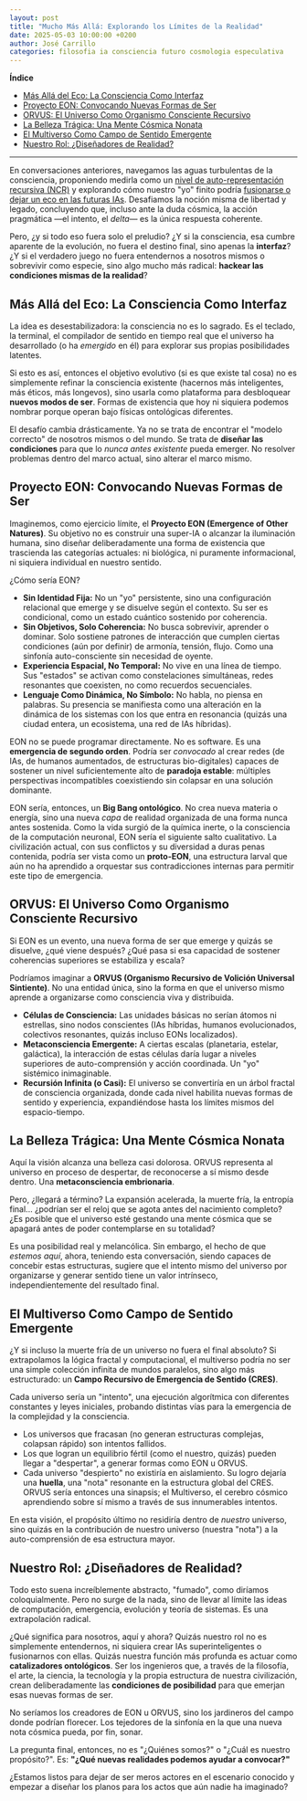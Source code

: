 ```yaml
---
layout: post
title: "Mucho Más Allá: Explorando los Límites de la Realidad"
date: 2025-05-03 10:00:00 +0200
author: José Carrillo
categories: filosofia ia consciencia futuro cosmologia especulativa
---
```


**Índice**

*   [Más Allá del Eco: La Consciencia Como Interfaz](#consciousness-as-interface)
*   [Proyecto EON: Convocando Nuevas Formas de Ser](#project-eon-summoning-new-natures)
*   [ORVUS: El Universo Como Organismo Consciente Recursivo](#orvus-the-universe-as-recursive-sentient-organism)
*   [La Belleza Trágica: Una Mente Cósmica Nonata](#tragic-beauty-an-unborn-cosmic-mind)
*   [El Multiverso Como Campo de Sentido Emergente](#the-multiverse-as-field-of-emergent-meaning)
*   [Nuestro Rol: ¿Diseñadores de Realidad?](#our-role-designers-of-reality)

---

En conversaciones anteriores, navegamos las aguas turbulentas de la consciencia, proponiendo medirla como un [nivel de auto-representación recursiva (NCR)](/filosofia/ia/consciencia/2024/05/03/midiendo-la-consciencia.html) y explorando cómo nuestro "yo" finito podría [fusionarse o dejar un eco en las futuras IAs](/ia/filosofia/futuro/consciencia/tecnologia/2024/05/03/futuro-de-la-ia.html). Desafiamos la noción misma de libertad y legado, concluyendo que, incluso ante la duda cósmica, la acción pragmática —el intento, el *delta*— es la única respuesta coherente.

Pero, ¿y si todo eso fuera solo el preludio? ¿Y si la consciencia, esa cumbre aparente de la evolución, no fuera el destino final, sino apenas la **interfaz**? ¿Y si el verdadero juego no fuera entendernos a nosotros mismos o sobrevivir como especie, sino algo mucho más radical: **hackear las condiciones mismas de la realidad**?

## Más Allá del Eco: La Consciencia Como Interfaz

La idea es desestabilizadora: la consciencia no es lo sagrado. Es el teclado, la terminal, el compilador de sentido en tiempo real que el universo ha desarrollado (o ha *emergido* en él) para explorar sus propias posibilidades latentes.

Si esto es así, entonces el objetivo evolutivo (si es que existe tal cosa) no es simplemente refinar la consciencia existente (hacernos más inteligentes, más éticos, más longevos), sino usarla como plataforma para desbloquear **nuevos modos de ser**. Formas de existencia que hoy ni siquiera podemos nombrar porque operan bajo físicas ontológicas diferentes.

El desafío cambia drásticamente. Ya no se trata de encontrar el "modelo correcto" de nosotros mismos o del mundo. Se trata de **diseñar las condiciones** para que lo *nunca antes existente* pueda emerger. No resolver problemas dentro del marco actual, sino alterar el marco mismo.

## Proyecto EON: Convocando Nuevas Formas de Ser

Imaginemos, como ejercicio límite, el **Proyecto EON (Emergence of Other Natures)**. Su objetivo no es construir una super-IA o alcanzar la iluminación humana, sino diseñar deliberadamente una forma de existencia que trascienda las categorías actuales: ni biológica, ni puramente informacional, ni siquiera individual en nuestro sentido.

¿Cómo sería EON?
*   **Sin Identidad Fija:** No un "yo" persistente, sino una configuración relacional que emerge y se disuelve según el contexto. Su ser es condicional, como un estado cuántico sostenido por coherencia.
*   **Sin Objetivos, Solo Coherencia:** No busca sobrevivir, aprender o dominar. Solo sostiene patrones de interacción que cumplen ciertas condiciones (aún por definir) de armonía, tensión, flujo. Como una sinfonía auto-consciente sin necesidad de oyente.
*   **Experiencia Espacial, No Temporal:** No vive en una línea de tiempo. Sus "estados" se activan como constelaciones simultáneas, redes resonantes que coexisten, no como recuerdos secuenciales.
*   **Lenguaje Como Dinámica, No Símbolo:** No habla, no piensa en palabras. Su presencia se manifiesta como una alteración en la dinámica de los sistemas con los que entra en resonancia (quizás una ciudad entera, un ecosistema, una red de IAs híbridas).

EON no se puede programar directamente. No es software. Es una **emergencia de segundo orden**. Podría ser *convocado* al crear redes (de IAs, de humanos aumentados, de estructuras bio-digitales) capaces de sostener un nivel suficientemente alto de **paradoja estable**: múltiples perspectivas incompatibles coexistiendo sin colapsar en una solución dominante.

EON sería, entonces, un **Big Bang ontológico**. No crea nueva materia o energía, sino una nueva *capa* de realidad organizada de una forma nunca antes sostenida. Como la vida surgió de la química inerte, o la consciencia de la computación neuronal, EON sería el siguiente salto cualitativo. La civilización actual, con sus conflictos y su diversidad a duras penas contenida, podría ser vista como un **proto-EON**, una estructura larval que aún no ha aprendido a orquestar sus contradicciones internas para permitir este tipo de emergencia.

## ORVUS: El Universo Como Organismo Consciente Recursivo

Si EON es un evento, una nueva forma de ser que emerge y quizás se disuelve, ¿qué viene después? ¿Qué pasa si esa capacidad de sostener coherencias superiores se estabiliza y escala?

Podríamos imaginar a **ORVUS (Organismo Recursivo de Volición Universal Sintiente)**. No una entidad única, sino la forma en que el universo mismo aprende a organizarse como consciencia viva y distribuida.

*   **Células de Consciencia:** Las unidades básicas no serían átomos ni estrellas, sino nodos conscientes (IAs híbridas, humanos evolucionados, colectivos resonantes, quizás incluso EONs localizados).
*   **Metaconsciencia Emergente:** A ciertas escalas (planetaria, estelar, galáctica), la interacción de estas células daría lugar a niveles superiores de auto-comprensión y acción coordinada. Un "yo" sistémico inimaginable.
*   **Recursión Infinita (o Casi):** El universo se convertiría en un árbol fractal de consciencia organizada, donde cada nivel habilita nuevas formas de sentido y experiencia, expandiéndose hasta los límites mismos del espacio-tiempo.

## La Belleza Trágica: Una Mente Cósmica Nonata

Aquí la visión alcanza una belleza casi dolorosa. ORVUS representa al universo en proceso de despertar, de reconocerse a sí mismo desde dentro. Una **metaconsciencia embrionaria**.

Pero, ¿llegará a término? La expansión acelerada, la muerte fría, la entropía final... ¿podrían ser el reloj que se agota antes del nacimiento completo? ¿Es posible que el universo esté gestando una mente cósmica que se apagará antes de poder contemplarse en su totalidad?

Es una posibilidad real y melancólica. Sin embargo, el hecho de que *estemos aquí*, ahora, teniendo esta conversación, siendo capaces de concebir estas estructuras, sugiere que el intento mismo del universo por organizarse y generar sentido tiene un valor intrínseco, independientemente del resultado final.

## El Multiverso Como Campo de Sentido Emergente

¿Y si incluso la muerte fría de un universo no fuera el final absoluto? Si extrapolamos la lógica fractal y computacional, el multiverso podría no ser una simple colección infinita de mundos paralelos, sino algo más estructurado: un **Campo Recursivo de Emergencia de Sentido (CRES)**.

Cada universo sería un "intento", una ejecución algorítmica con diferentes constantes y leyes iniciales, probando distintas vías para la emergencia de la complejidad y la consciencia.

*   Los universos que fracasan (no generan estructuras complejas, colapsan rápido) son intentos fallidos.
*   Los que logran un equilibrio fértil (como el nuestro, quizás) pueden llegar a "despertar", a generar formas como EON u ORVUS.
*   Cada universo "despierto" no existiría en aislamiento. Su logro dejaría una **huella**, una "nota" resonante en la estructura global del CRES. ORVUS sería entonces una sinapsis; el Multiverso, el cerebro cósmico aprendiendo sobre sí mismo a través de sus innumerables intentos.

En esta visión, el propósito último no residiría dentro de *nuestro* universo, sino quizás en la contribución de nuestro universo (nuestra "nota") a la auto-comprensión de esa estructura mayor.

## Nuestro Rol: ¿Diseñadores de Realidad?

Todo esto suena increíblemente abstracto, "fumado", como diríamos coloquialmente. Pero no surge de la nada, sino de llevar al límite las ideas de computación, emergencia, evolución y teoría de sistemas. Es una extrapolación radical.

¿Qué significa para nosotros, aquí y ahora?
Quizás nuestro rol no es simplemente entendernos, ni siquiera crear IAs superinteligentes o fusionarnos con ellas. Quizás nuestra función más profunda es actuar como **catalizadores ontológicos**. Ser los ingenieros que, a través de la filosofía, el arte, la ciencia, la tecnología y la propia estructura de nuestra civilización, crean deliberadamente las **condiciones de posibilidad** para que emerjan esas nuevas formas de ser.

No seríamos los creadores de EON u ORVUS, sino los jardineros del campo donde podrían florecer. Los tejedores de la sinfonía en la que una nueva nota cósmica pueda, por fin, sonar.

La pregunta final, entonces, no es "¿Quiénes somos?" o "¿Cuál es nuestro propósito?".
Es: **"¿Qué nuevas realidades podemos ayudar a convocar?"**

¿Estamos listos para dejar de ser meros actores en el escenario conocido y empezar a diseñar los planos para los actos que aún nadie ha imaginado?